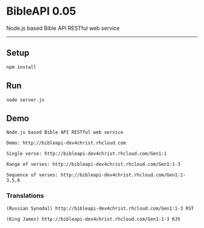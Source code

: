 # BibleAPI 0.05
Node.js based Bible API RESTful web service

----
## Setup
    npm install

## Run
    node server.js

## Demo

    Node.js based Bible API RESTful web service

    Demo: http://bibleapi-dev4christ.rhcloud.com

    Single verse: http://bibleapi-dev4christ.rhcloud.com/Gen1:1

    Range of verses: http://bibleapi-dev4christ.rhcloud.com/Gen1:1-3

    Sequence of verses: http://bibleapi-dev4christ.rhcloud.com/Gen1:1-3,5,6

### Translations

    (Russian Synodal) http://bibleapi-dev4christ.rhcloud.com/Gen1:1-3 RST

    (King James) http://bibleapi-dev4christ.rhcloud.com/Gen1:1-3 KJV
